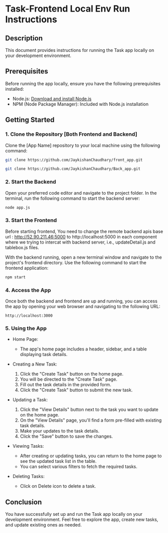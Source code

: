# Task-Frontend Local Env Run Instructions

## Description
This document provides instructions for running the Task app locally on your development environment.

## Prerequisites
Before running the app locally, ensure you have the following prerequisites installed:
- Node.js: [Download and install Node.js](https://nodejs.org/)
- NPM (Node Package Manager): Included with Node.js installation

## Getting Started

### 1. Clone the Repository [Both Frontend and Backend]
Clone the [App Name] repository to your local machine using the following command:
```bash
git clone https://github.com/JaykishanChaudhary/front_app.git

git clone https://github.com/JaykishanChaudhary/Back_app.git
```

### 2. Start the Backend

Open your preferred code editor and navigate to the project folder. In the terminal, run the following command to start the backend server:
```bash
node app.js
```

### 3. Start the Frontend

Before starting frontend, You need to change the remote backend apis base url : http://52.90.211.46:5000 to http://localhost:5000 in each component where we trying to intercat with backend server, i.e., updateDetail.js and tablebox.js files.

With the backend running, open a new terminal window and navigate to the project's frontend directory. Use the following command to start the frontend application:
```bash
npm start
```

### 4. Access the App

Once both the backend and frontend are up and running, you can access the app by opening your web browser and navigating to the following URL:
```
http://localhost:3000
```

### 5. Using the App

- Home Page:
  - The app's home page includes a header, sidebar, and a table displaying task details.

- Creating a New Task:
  1. Click the "Create Task" button on the home page.
  2. You will be directed to the "Create Task" page.
  3. Fill out the task details in the provided form.
  4. Click the "Create Task" button to submit the new task.

- Updating a Task:
  1. Click the "View Details" button next to the task you want to update on the home page.
  2. On the "View Details" page, you'll find a form pre-filled with existing task details.
  3. Make your updates to the task details.
  4. Click the "Save" button to save the changes.

- Viewing Tasks:
  - After creating or updating tasks, you can return to the home page to see the updated task list in the table.
  - You can select various filters to fetch the required tasks.

- Deleting Tasks:
  - Click on Delete icon to delete a task.

## Conclusion
You have successfully set up and run the Task app locally on your development environment. Feel free to explore the app, create new tasks, and update existing ones as needed.